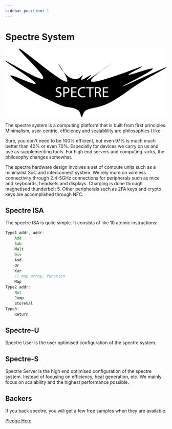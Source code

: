 ```yaml
---
sidebar_position: 1
---
```


# Spectre System

![Spectre](/img/Spectre.png)

The spectre system is a computing platform that is built from first principles.
Minimalism, user-centric, efficiency and scalablility are philosophies I like.

Sure, you don't need to be $100\%$ efficient, but even $97\%$ is much much better than $40\%$ or even $70\%$. Especially for devices we carry on us and use as supplementing tools. For high end servers and computing racks, the philosophy changes somewhat.

The spectre hardware design involves a set of compute units such as a minimalist SoC and interconnect system. We rely more on wireless connectivity through 2.4-5GHz connections for peripherals such as mice and keyboards, headsets and displays. Charging is done through magnetised thunderbolt 5. Other peripherals such as 2FA keys and crypto keys are accomplished through NFC.

## Spectre ISA

The spectre ISA is quite simple. It consists of like 10 atomic instructions:

```rust
Type1 addr, addr:
    Add
    Sub
    Mult
    Div
    And
    Or
    Xor
    // map array, function
    Map
Type2 addr:
    Not
    Jump
    StoreVal
Type3:
    Return
```

## Spectre-U

Spectre User is the user optimised configuration of the spectre system.

## Spectre-S

Spectre Server is the high end optimised configuration of the spectre system. Instead of focusing on efficiency, heat generation, etc. We mainly focus on scalability and the highest performance possible.

## Backers

If you back spectre, you will get a few free samples when they are available.

[Pledge Here](/docs/support.md)

